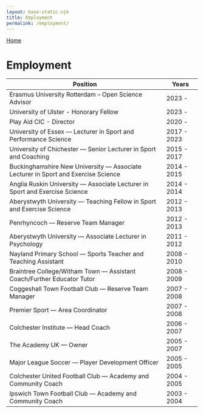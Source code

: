 ```yaml
---
layout: base-static.njk
title: Employment
permalink: /employment/
---
```


[Home](https://johnmills.netlify.app)
<h1>Employment</h1>

| Position                                                                          | Years       |
| --------------------------------------------------------------------------------- | ----------- |
| Erasmus University Rotterdam – Open Science Advisor                               | 2023 -      |
| University of Ulster - Honorary Fellow                                            | 2023 -      |
| Play Aid CIC - Director                                                           | 2020 -      |
| University of Essex — Lecturer in Sport and Performance Science                   | 2017 - 2023 |
| University of Chichester — Senior Lecturer in Sport and Coaching                  | 2015 - 2017 |
| Buckinghamshire New University — Associate Lecturer in Sport and Exercise Science | 2014 - 2015 |
| Anglia Ruskin University — Associate Lecturer in Sport and Exercise Science       | 2014 - 2014 |
| Aberystwyth University — Teaching Fellow in Sport and Exercise Science            | 2012 - 2013 |
| Penrhyncoch — Reserve Team Manager                                                | 2012 - 2013 |
| Aberystwyth University — Associate Lecturer in Psychology                         | 2011 - 2012 |
| Nayland Primary School — Sports Teacher and Teaching Assistant                    | 2008 - 2010 |
| Braintree College/Witham Town — Assistant Coach/Further Educator Tutor            | 2008 - 2009 |
| Coggeshall Town Football Club — Reserve Team Manager                              | 2007 - 2008 |
| Premier Sport — Area Coordinator                                                  | 2007 - 2008 |
| Colchester Institute — Head Coach                                                 | 2006 - 2007 |
| The Academy UK — Owner                                                            | 2005 - 2007 |
| Major League Soccer — Player Development Officer                                  | 2005 - 2005 |
| Colchester United Football Club — Academy and Community Coach                     | 2004 - 2005 |
| Ipswich Town Football Club — Academy and Community Coach                          | 2003 - 2004 |

